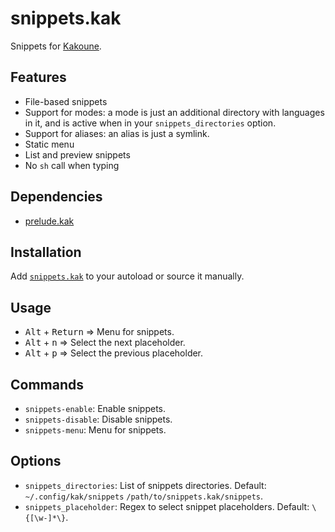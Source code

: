 # snippets.kak

Snippets for [Kakoune].

## Features

- File-based snippets
- Support for modes:
  a mode is just an additional directory with languages in it,
  and is active when in your `snippets_directories` option.
- Support for aliases: an alias is just a symlink.
- Static menu
- List and preview snippets
- No `sh` call when typing

## Dependencies

- [prelude.kak]

[prelude.kak]: https://github.com/alexherbo2/prelude.kak

## Installation

Add [`snippets.kak`](rc/snippets.kak) to your autoload or source it manually.

## Usage

- <kbd>Alt</kbd> + <kbd>Return</kbd> ⇒ Menu for snippets.
- <kbd>Alt</kbd> + <kbd>n</kbd> ⇒ Select the next placeholder.
- <kbd>Alt</kbd> + <kbd>p</kbd> ⇒ Select the previous placeholder.

## Commands

- `snippets-enable`: Enable snippets.
- `snippets-disable`: Disable snippets.
- `snippets-menu`: Menu for snippets.

## Options

- `snippets_directories`: List of snippets directories.  Default: `~/.config/kak/snippets` `/path/to/snippets.kak/snippets`.
- `snippets_placeholder`: Regex to select snippet placeholders.  Default: `\{[\w-]*\}`.

[Kakoune]: https://kakoune.org
